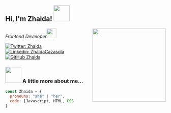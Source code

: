 <h2> Hi, I'm Zhaida! <img src="https://media.giphy.com/media/mGcNjsfWAjY5AEZNw6/giphy.gif" width="50"></h2>
<img align='right' src="https://media.giphy.com/media/ieyl9zmCjO4b4t6qoY/giphy.gif" width="230">
<p><em>Frontend Developer<img src="https://media.giphy.com/media/fYSnHlufseco8Fh93Z/giphy.gif" width="30"> 
</em></p>

[![Twitter: Zhaida](https://img.shields.io/twitter/follow/Zhaida?style=social)](https://twitter.com/ZhaidaCC)
[![Linkedin: ZhaidaCazasola](https://img.shields.io/badge/-LinkedIn-blue?style=flat-square&logo=Linkedin&logoColor=white&link=https://www.linkedin.com/in/zhaida/)](https://www.linkedin.com/in/zhaida/)
[![GitHub Zhaida](https://img.shields.io/github/followers/zhaida?label=GitHub&style=social)](https://github.com/zka21)


### <img src="https://media.giphy.com/media/VgCDAzcKvsR6OM0uWg/giphy.gif" width="50"> A little more about me...  

```javascript
const Zhaida = {
  pronouns: "she" | "her",
  code: [Javascript, HTML, CSS
}
